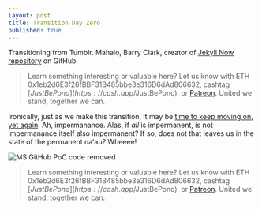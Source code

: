 ```yaml
---
layout: post
title: Transition Day Zero
published: true
---
```

Transitioning from Tumblr. Mahalo, Barry Clark, creator of [Jekyll Now repository](https://github.com/barryclark/jekyll-now) on GitHub. 

> Learn something interesting or valuable here? Let us know with ETH 0x1eb2d6E3f26fBBF31B485bbe3e316D6dAd806632, cashtag [$JustBePono](https://cash.app/$JustBePono), or [Patreon](https://patreon.com/metavalent). United we stand, together we can.

Ironically, just as we make this transition, it may be [time to keep moving on, yet again](https://twitter.com/HackingDave/status/1370070863505199108?s=20). Ah, impermanance. Alas, if _all_ is impermanent, is not impermanance itself also impermanent? If so, does not that leaves us in the state of the permanent naʻau? Wheeee! 

![MS GitHub PoC code removed]({{site.baseurl}}/images/github.poc.code-removal.dave-kennedy.png)

> Learn something interesting or valuable here? Let us know with ETH 0x1eb2d6E3f26fBBF31B485bbe3e316D6dAd806632, cashtag [$JustBePono](https://cash.app/$JustBePono), or [Patreon](https://patreon.com/metavalent). United we stand, together we can.

